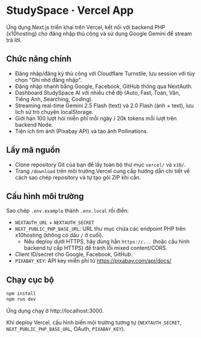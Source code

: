 # StudySpace · Vercel App

Ứng dụng Next.js triển khai trên Vercel, kết nối với backend PHP (x10hosting) cho đăng nhập thủ công và sử dụng Google Gemini để
stream trả lời.

## Chức năng chính

- Đăng nhập/đăng ký thủ công với Cloudflare Turnstile, lưu session với tùy chọn "Ghi nhớ đăng nhập".
- Đăng nhập nhanh bằng Google, Facebook, GitHub thông qua NextAuth.
- Dashboard StudySpace AI với nhiều chế độ (Auto, Fast, Toán, Văn, Tiếng Anh, Searching, Coding).
- Streaming real-time Gemini 2.5 Flash (text) và 2.0 Flash (ảnh + text), lưu lịch sử trò chuyện localStorage.
- Giới hạn 100 lượt hỏi miễn phí mỗi ngày / 20k tokens mỗi lượt trên backend Node.
- Tiện ích tìm ảnh (Pixabay API) và tạo ảnh Pollinations.

## Lấy mã nguồn

- Clone repository Git của bạn để lấy toàn bộ thư mục `vercel/` và `x10/`.
- Trang `/download` trên môi trường Vercel cung cấp hướng dẫn chi tiết về cách sao chép repository và
  tự tạo gói ZIP khi cần.

## Cấu hình môi trường

Sao chép `.env.example` thành `.env.local` rồi điền:

- `NEXTAUTH_URL` + `NEXTAUTH_SECRET`
- `NEXT_PUBLIC_PHP_BASE_URL`: URL thư mục chứa các endpoint PHP trên x10hosting (không có dấu `/` ở cuối).
  - Nếu deploy dưới HTTPS, hãy dùng hẳn `https://...` (hoặc cấu hình backend tự cấp HTTPS) để tránh lỗi mixed content/CORS.
- Client ID/secret cho Google, Facebook, GitHub.
- `PIXABAY_KEY`: API key miễn phí từ https://pixabay.com/api/docs/

## Chạy cục bộ

```bash
npm install
npm run dev
```

Ứng dụng chạy ở http://localhost:3000.

Khi deploy Vercel, cấu hình biến môi trường tương tự (`NEXTAUTH_SECRET`, `NEXT_PUBLIC_PHP_BASE_URL`, OAuth, `PIXABAY_KEY`).
